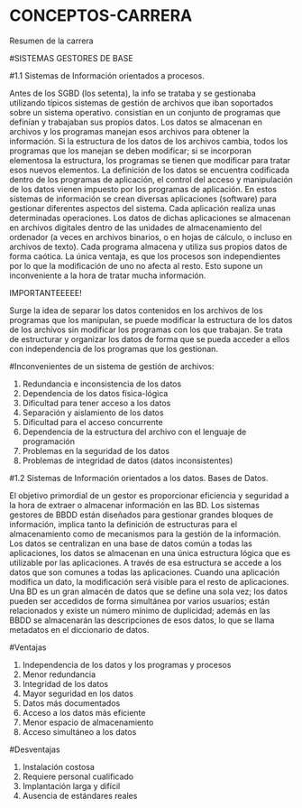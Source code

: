 # CONCEPTOS-CARRERA

Resumen de la carrera




#SISTEMAS GESTORES DE BASE




#1.1 Sistemas de Información orientados a procesos. 

Antes de los SGBD (los setenta), la info se trataba y se gestionaba utilizando
típicos sistemas de gestión de archivos que iban soportados sobre un sistema operativo.
consistían en un conjunto de programas que definían y trabajaban sus propios datos. Los datos se
almacenan en archivos y los programas manejan esos archivos para obtener la información. Si la
estructura de los datos de los archivos cambia, todos los programas que los manejan se deben
modificar; si se incorporan elementosa la estructura, los programas se tienen que modificar para tratar esos nuevos elementos.
La definición de los datos se encuentra codificada dentro de los programas de
aplicación, el control del acceso y manipulación de los datos vienen impuesto por los programas de aplicación.
En estos sistemas de información se crean diversas aplicaciones (software) para gestionar diferentes
aspectos del sistema. Cada aplicación realiza unas determinadas operaciones. Los datos de dichas
aplicaciones se almacenan en archivos digitales dentro de las unidades de almacenamiento del
ordenador (a veces en archivos binarios, o en hojas de cálculo, o incluso en archivos de texto).
Cada programa almacena y utiliza sus propios datos de forma caótica. La única ventaja, 
es que los procesos son independientes por lo que la modificación de uno no afecta al resto.
Esto supone un inconveniente a la hora de tratar mucha información.

IMPORTANTEEEEE! 

Surge la idea de separar los datos contenidos en los archivos de los programas que los manipulan, 
se puede modificar la estructura de los datos de los archivos sin modificar los programas con los que trabajan. 
Se trata de estructurar y organizar los datos de forma que se pueda acceder a ellos 
con independencia de los programas que los gestionan. 




#Inconvenientes de un sistema de gestión de archivos:


1. Redundancia e inconsistencia de los datos
2. Dependencia de los datos física-lógica
3. Dificultad para tener acceso a los datos
4. Separación y aislamiento de los datos
5. Dificultad para el acceso concurrente
6. Dependencia de la estructura del archivo con el lenguaje de programación
7. Problemas en la seguridad de los datos
8. Problemas de integridad de datos (datos inconsistentes)





#1.2 Sistemas de Información orientados a los datos. Bases de Datos. 


El objetivo primordial de un gestor es proporcionar eficiencia y seguridad 
a la hora de extraer o almacenar información en las BD.
Los sistemas gestores de BBDD están diseñados para gestionar grandes bloques de información,
implica tanto la definición de estructuras para el almacenamiento como de mecanismos para la gestión
de la información.
Los datos se centralizan en una base de datos común a todas las aplicaciones, los datos se almacenan 
en una única estructura lógica que es utilizable por las aplicaciones. 
A través de esa estructura se accede a los datos que son comunes a todas las aplicaciones.
Cuando una aplicación modifica un dato, la modificación será visible para el resto de
aplicaciones.
Una BD es un gran almacén de datos que se define una sola vez; los datos pueden ser accedidos de
forma simultánea por varios usuarios; están relacionados y existe un número mínimo de duplicidad;
además en las BBDD se almacenarán las descripciones de esos datos, lo que se llama metadatos en el
diccionario de datos.





#Ventajas 

1. Independencia de los datos y los programas y procesos
2. Menor redundancia
3. Integridad de los datos
4. Mayor seguridad en los datos
5. Datos más documentados
6. Acceso a los datos más eficiente
7. Menor espacio de almacenamiento
8. Acceso simultáneo a los datos


#Desventajas

1. Instalación costosa
2. Requiere personal cualificado
3. Implantación larga y difícil
4. Ausencia de estándares reales













